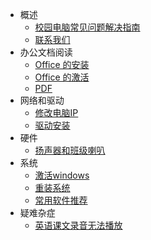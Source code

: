 - 概述
  - [校园电脑常见问题解决指南](start/index.md)
  - [联系我们](start/contact.md)
- 办公文档阅读
  - [Office 的安装](doc/office-install.md)
  - [Office 的激活](doc/office-activate)
  - [PDF](doc/pdf.md)
- 网络和驱动
  - [修改电脑IP](net/ip.md)
  - [驱动安装](net/drivers.md)
- 硬件
  - [扬声器和班级喇叭](hardware/sound.md)
- 系统
  - [激活windows](sys/activate.md)
  - [重装系统](sys/restore.md)
  - [常用软件推荐](sys/recommendations.md)
- 疑难杂症
  - [英语课文录音无法播放](knotty/text-record.md)
